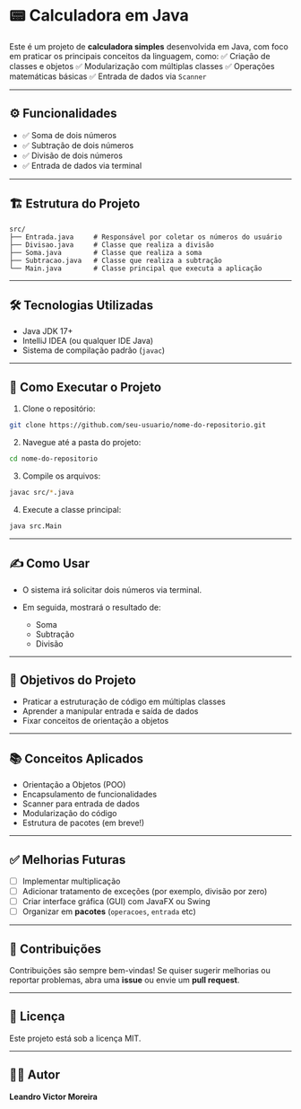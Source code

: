 # 📟 Calculadora em Java

Este é um projeto de **calculadora simples** desenvolvida em Java, com foco em praticar os principais conceitos da linguagem, como:
✅ Criação de classes e objetos
✅ Modularização com múltiplas classes
✅ Operações matemáticas básicas
✅ Entrada de dados via `Scanner`

---

## ⚙️ Funcionalidades

* ✅ Soma de dois números
* ✅ Subtração de dois números
* ✅ Divisão de dois números
* ✅ Entrada de dados via terminal

---

## 🏗️ Estrutura do Projeto

```
src/
├── Entrada.java     # Responsável por coletar os números do usuário
├── Divisao.java     # Classe que realiza a divisão
├── Soma.java        # Classe que realiza a soma
├── Subtracao.java   # Classe que realiza a subtração
└── Main.java        # Classe principal que executa a aplicação
```

---

## 🛠️ Tecnologias Utilizadas

* Java JDK 17+
* IntelliJ IDEA (ou qualquer IDE Java)
* Sistema de compilação padrão (`javac`)

---

## 🚀 Como Executar o Projeto

1. Clone o repositório:

```bash
git clone https://github.com/seu-usuario/nome-do-repositorio.git
```

2. Navegue até a pasta do projeto:

```bash
cd nome-do-repositorio
```

3. Compile os arquivos:

```bash
javac src/*.java
```

4. Execute a classe principal:

```bash
java src.Main
```

---

## ✍️ Como Usar

* O sistema irá solicitar dois números via terminal.
* Em seguida, mostrará o resultado de:

  * Soma
  * Subtração
  * Divisão

---

## 🎯 Objetivos do Projeto

* Praticar a estruturação de código em múltiplas classes
* Aprender a manipular entrada e saída de dados
* Fixar conceitos de orientação a objetos

---

## 📚 Conceitos Aplicados

* Orientação a Objetos (POO)
* Encapsulamento de funcionalidades
* Scanner para entrada de dados
* Modularização do código
* Estrutura de pacotes (em breve!)

---

## ✅ Melhorias Futuras

* [ ] Implementar multiplicação
* [ ] Adicionar tratamento de exceções (por exemplo, divisão por zero)
* [ ] Criar interface gráfica (GUI) com JavaFX ou Swing
* [ ] Organizar em **pacotes** (`operacoes`, `entrada` etc)

---

## 🤝 Contribuições

Contribuições são sempre bem-vindas!
Se quiser sugerir melhorias ou reportar problemas, abra uma **issue** ou envie um **pull request**.

---

## 📝 Licença

Este projeto está sob a licença MIT.

---

## 👨‍💻 Autor

**Leandro Victor Moreira**

